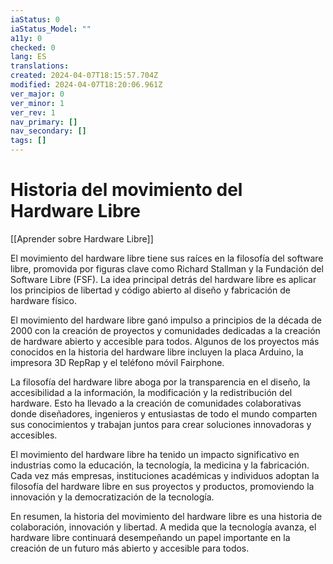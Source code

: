 ```yaml
---
iaStatus: 0
iaStatus_Model: ""
a11y: 0
checked: 0
lang: ES
translations: 
created: 2024-04-07T18:15:57.704Z
modified: 2024-04-07T18:20:06.961Z
ver_major: 0
ver_minor: 1
ver_rev: 1
nav_primary: []
nav_secondary: []
tags: []
---
```

# Historia del movimiento del Hardware Libre

[[Aprender sobre Hardware Libre]]

El movimiento del hardware libre tiene sus raíces en la filosofía del software libre, promovida por figuras clave como Richard Stallman y la Fundación del Software Libre (FSF). La idea principal detrás del hardware libre es aplicar los principios de libertad y código abierto al diseño y fabricación de hardware físico.

El movimiento del hardware libre ganó impulso a principios de la década de 2000 con la creación de proyectos y comunidades dedicadas a la creación de hardware abierto y accesible para todos. Algunos de los proyectos más conocidos en la historia del hardware libre incluyen la placa Arduino, la impresora 3D RepRap y el teléfono móvil Fairphone.

La filosofía del hardware libre aboga por la transparencia en el diseño, la accesibilidad a la información, la modificación y la redistribución del hardware. Esto ha llevado a la creación de comunidades colaborativas donde diseñadores, ingenieros y entusiastas de todo el mundo comparten sus conocimientos y trabajan juntos para crear soluciones innovadoras y accesibles.

El movimiento del hardware libre ha tenido un impacto significativo en industrias como la educación, la tecnología, la medicina y la fabricación. Cada vez más empresas, instituciones académicas y individuos adoptan la filosofía del hardware libre en sus proyectos y productos, promoviendo la innovación y la democratización de la tecnología.

En resumen, la historia del movimiento del hardware libre es una historia de colaboración, innovación y libertad. A medida que la tecnología avanza, el hardware libre continuará desempeñando un papel importante en la creación de un futuro más abierto y accesible para todos.
